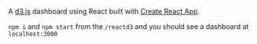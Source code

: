 A [d3.js](https://d3js.org) dashboard using React built with [Create React App](https://github.com/facebookincubator/create-react-app).

`npm i` and `npm start` from the `/reactd3` and you should see a dashboard at `localhost:3000`